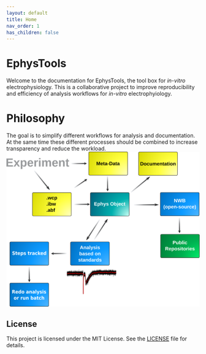 ```yaml
---
layout: default
title: Home
nav_order: 1
has_children: false
---
```


# EphysTools

Welcome to the documentation for EphysTools, the tool box for *in-vitro* electrophysiology. This is a collaborative project to improve reproducibility and efficiency of analysis workflows for *in-vitro* electrophyiology.

# Philosophy

The goal is to simplify different workflows for analysis and documentation. At the same time these different processes should be combined to increase transparency and reduce the workload.
![Scheme of EphysTools](/img/scheme1.png)

## License

This project is licensed under the MIT License. See the [LICENSE](LICENSE.md) file for details.